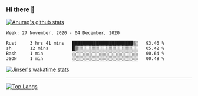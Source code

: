 ### Hi there 👋

[![Anurag's github stats](https://github-readme-stats.vercel.app/api?username=jinserrr&show_icons=true)](https://github.com/anuraghazra/github-readme-stats)


<!--START_SECTION:waka-->
```text
Week: 27 November, 2020 - 04 December, 2020

Rust     3 hrs 41 mins   ███████████████████████▒░   93.46 % 
sh       12 mins         █▒░░░░░░░░░░░░░░░░░░░░░░░   05.42 % 
Bash     1 min           ░░░░░░░░░░░░░░░░░░░░░░░░░   00.64 % 
JSON     1 min           ░░░░░░░░░░░░░░░░░░░░░░░░░   00.48 % 
```
<!--END_SECTION:waka-->

[![Jinser's wakatime stats](https://github-readme-stats.vercel.app/api/wakatime?username=jinser)](https://github.com/anuraghazra/github-readme-stats)

***

[![Top Langs](https://github-readme-stats.vercel.app/api/top-langs/?username=jinserrr)](https://github.com/anuraghazra/github-readme-stats)
